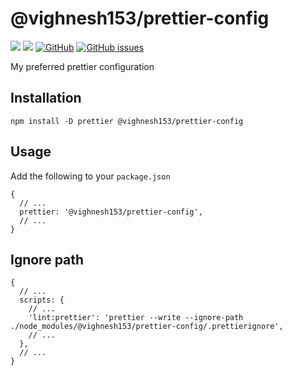 # @vighnesh153/prettier-config

[![](https://img.shields.io/npm/dt/@vighnesh153/prettier-config)](https://img.shields.io/npm/dt/@vighnesh153/prettier-config)
[![](https://img.shields.io/github/package-json/v/vighnesh153/prettier-config)](https://github.com/vighnesh153/prettier-config/blob/main/package.json)
[![GitHub](https://img.shields.io/github/license/vighnesh153/vighnesh153-turbo)](https://github.com/vighnesh153/vighnesh153-turbo/blob/main/LICENSE)
[![GitHub issues](https://img.shields.io/github/issues/vighnesh153/vighnesh153-turbo)](https://github.com/vighnesh153/vighnesh153-turbo/issues)

My preferred prettier configuration

## Installation

```shell
npm install -D prettier @vighnesh153/prettier-config
```

## Usage

Add the following to your `package.json`

```json5
{
  // ...
  prettier: '@vighnesh153/prettier-config',
  // ...
}
```

## Ignore path

```json5
{
  // ...
  scripts: {
    // ...
    'lint:prettier': 'prettier --write --ignore-path ./node_modules/@vighnesh153/prettier-config/.prettierignore',
    // ...
  },
  // ...
}
```
